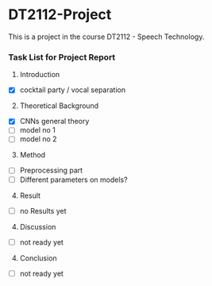 # DT2112-Project
This is a project in the course DT2112 - Speech Technology. 

### Task List for Project Report 

1. Introduction
  - [x] cocktail party / vocal separation
2. Theoretical Background 
  - [x] CNNs general theory 
  - [ ] model no 1
  - [ ] model no 2
 
3. Method
  - [ ] Preprocessing part 
  - [ ] Different parameters on models? 
 
4. Result
  - [ ] no Results yet

4. Discussion 
  - [ ] not ready yet
 
4. Conclusion
  - [ ] not ready yet
  

